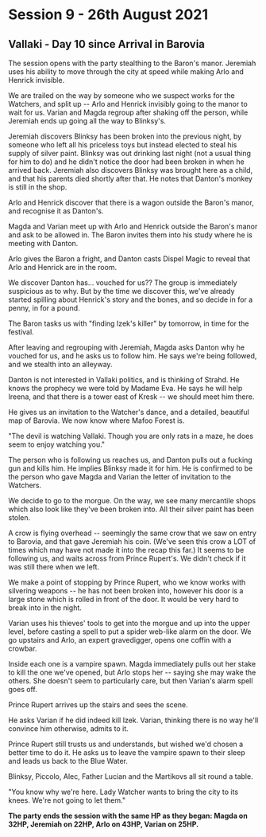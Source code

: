# Session 9 - 26th August 2021

## Vallaki - Day 10 since Arrival in Barovia

The session opens with the party stealthing to the Baron's manor. Jeremiah uses his ability to move through the city at speed while making Arlo and Henrick invisible.

We are trailed on the way by someone who we suspect works for the Watchers, and split up -- Arlo and Henrick invisibly going to the manor to wait for us. Varian and Magda regroup after shaking off the person, while Jeremiah ends up going all the way to Blinksy's.

Jeremiah discovers Blinksy has been broken into the previous night, by someone who left all his priceless toys but instead elected to steal his supply of silver paint. Blinksy was out drinking last night (not a usual thing for him to do) and he didn't notice the door had been broken in when he arrived back. Jeremiah also discovers Blinksy was brought here as a child, and that his parents died shortly after that. He notes that Danton's monkey is still in the shop.

Arlo and Henrick discover that there is a wagon outside the Baron's manor, and recognise it as Danton's.

Magda and Varian meet up with Arlo and Henrick outside the Baron's manor and ask to be allowed in. The Baron invites them into his study where he is meeting with Danton.

Arlo gives the Baron a fright, and Danton casts Dispel Magic to reveal that Arlo and Henrick are in the room.

We discover Danton has... vouched for us?? The group is immediately suspicious as to why. But by the time we discover this, we've already started spilling about Henrick's story and the bones, and so decide in for a penny, in for a pound.

The Baron tasks us with "finding Izek's killer" by tomorrow, in time for the festival.

After leaving and regrouping with Jeremiah, Magda asks Danton why he vouched for us, and he asks us to follow him. He says we're being followed, and we stealth into an alleyway.

Danton is not interested in Vallaki politics, and is thinking of Strahd. He knows the prophecy we were told by Madame Eva. He says he will help Ireena, and that there is a tower east of Kresk -- we should meet him there.

He gives us an invitation to the Watcher's dance, and a detailed, beautiful map of Barovia. We now know where Mafoo Forest is.

"The devil is watching Vallaki. Though you are only rats in a maze, he does seem to enjoy watching you."

The person who is following us reaches us, and Danton pulls out a fucking gun and kills him. He implies Blinksy made it for him. He is confirmed to be the person who gave Magda and Varian the letter of invitation to the Watchers.

We decide to go to the morgue. On the way, we see many mercantile shops which also look like they've been broken into. All their silver paint has been stolen.

A crow is flying overhead -- seemingly the same crow that we saw on entry to Barovia, and that gave Jeremiah his coin. (We've seen this crow a LOT of times which may have not made it into the recap this far.) It seems to be following us, and waits across from Prince Rupert's. We didn't check if it was still there when we left.

We make a point of stopping by Prince Rupert, who we know works with silvering weapons -- he has not been broken into, however his door is a large stone which is rolled in front of the door. It would be very hard to break into in the night.

Varian uses his thieves' tools to get into the morgue and up into the upper level, before casting a spell to put a spider web-like alarm on the door. We go upstairs and Arlo, an expert gravedigger, opens one coffin with a crowbar.

Inside each one is a vampire spawn. Magda immediately pulls out her stake to kill the one we've opened, but Arlo stops her -- saying she may wake the others. She doesn't seem to particularly care, but then Varian's alarm spell goes off.

Prince Rupert arrives up the stairs and sees the scene.

He asks Varian if he did indeed kill Izek. Varian, thinking there is no way he'll convince him otherwise, admits to it.

Prince Rupert still trusts us and understands, but wished we'd chosen a better time to do it. He asks us to leave the vampire spawn to their sleep and leads us back to the Blue Water.

Blinksy, Piccolo, Alec, Father Lucian and the Martikovs all sit round a table.

"You know why we're here. Lady Watcher wants to bring the city to its knees. We're not going to let them."

**The party ends the session with the same HP as they began: Magda on 32HP, Jeremiah on 22HP, Arlo on 43HP, Varian on 25HP.**
